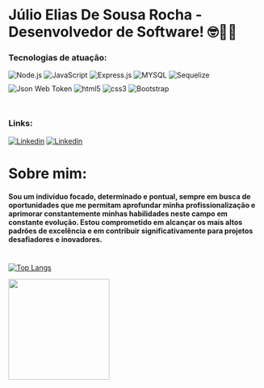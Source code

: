 # Júlio Elias De Sousa Rocha - Desenvolvedor de Software! 🤓🖖🏻


### Tecnologias de atuação:

<div style="display: inline_block">
    <img style="margin-bottom: 10;" alt="Node.js" src="https://img.shields.io/badge/Node.js-43853D?style=for-the-badge&logo=node.js&logoColor=white" align="center">
    <img style="margin-bottom: 10;" alt="JavaScript" src="https://img.shields.io/badge/JavaScript-F7DF1E?style=for-the-badge&logo=javascript&logoColor=black" align="center">
    <img style="margin-bottom: 10;" alt="Express.js" src="https://img.shields.io/badge/Express.js-404D59?style=for-the-badge" align="center">
    <img style="margin-bottom: 10;" alt="MYSQL" src="https://img.shields.io/badge/MySQL-00000F?style=for-the-badge&logo=mysql&logoColor=white" align="center">
    <img style="margin-bottom: 10;" alt="Sequelize" src="https://img.shields.io/badge/sequelize-323330?style=for-the-badge&logo=sequelize&logoColor=blue" align="center">
    <img style="margin-bottom: 10;" alt="Json Web Token" src="https://img.shields.io/badge/json%20web%20tokens-323330?style=for-the-badge&logo=json-web-tokens&logoColor=pink" align="center">
    <img style="margin-bottom: 10;" alt="html5" src="https://img.shields.io/badge/HTML5-E34F26?style=for-the-badge&logo=html5&logoColor=white" align="center">
    <img style="margin-bottom: 10;" alt="css3" src="https://img.shields.io/badge/CSS3-1572B6?style=for-the-badge&logo=css3&logoColor=white" align="center">
    <img style="margin-bottom: 10;" alt="Bootstrap" src="https://img.shields.io/badge/Bootstrap-563D7C?style=for-the-badge&logo=bootstrap&logoColor=white" align="center">
</div>

<br>

### Links:
[![Linkedin](https://img.shields.io/badge/LinkedIn-0077B5?style=for-the-badge&logo=linkedin&logoColor=white)](www.linkedin.com/in/júlio-elias-desenvolvedor)
[![Linkedin](https://img.shields.io/badge/Instagram-E4405F?style=for-the-badge&logo=instagram&logoColor=white)]([www.linkedin.com/in/júlio-elias-desenvolvedor](https://www.instagram.com/juiiiiiiiii_elias?igsh=aW5oZDlvaDhjajJn))

# Sobre mim:

#### Sou um indivíduo focado, determinado e pontual, sempre em busca de oportunidades que me permitam aprofundar minha profissionalização e aprimorar constantemente minhas habilidades neste campo em constante evolução. Estou comprometido em alcançar os mais altos padrões de excelência e em contribuir significativamente para projetos desafiadores e inovadores.

#
[![Top Langs](https://github-readme-stats.vercel.app/api/top-langs/?username=Juliowk&layout=donut&theme=tokyonight)](https://github.com/anuraghazra/github-readme-stats)

<a href="#">
  <img height=200 align="center" src="https://github-readme-stats.vercel.app/api?username=Juliowk&theme=tokyonight" />
</a>
